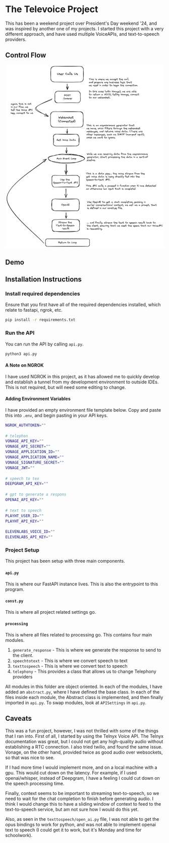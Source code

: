 # The Televoice Project

This has been a weekend project over President's Day weekend '24, and was inspired by another one of my projects.
I started this project with a very different approach, and have used multiple VoiceAPIs, and text-to-speech providers.

## Control Flow

![Voice Control Flow Image](/docs/televoice-proof.png)

## Demo

## Installation Instructions

### Install required dependencies

Ensure that you first have all of the required dependencies installed,
which relate to fastapi, ngrok, etc.

```bash
pip install -r requirements.txt
```

### Run the API

You can run the API by calling `api.py`.

```bash
python3 api.py
```

#### A Note on NGROK

I have used NGROK in this project, as it has allowed me to quickly develop
and establish a tunnel from my development environment to outside IDEs. This
is not required, but will need some editing to change.

#### Adding Environment Variables

I have provided an empty environment file template below. Copy and paste this into `.env`,
and begin pasting in your API keys.

```bash
NGROK_AUTHTOKEN=""

# telephon
VONAGE_API_KEY=""
VONAGE_API_SECRET=""
VONAGE_APPLICATION_ID=""
VONAGE_APPLICATION_NAME=""
VONAGE_SIGNATURE_SECRET=""
VONAGE_JWT=""

# speech to tex
DEEPGRAM_API_KEY=""

# gpt to generate a respons
OPENAI_API_KEY=""

# text to speech
PLAYHT_USER_ID=""
PLAYHT_API_KEY=""

ELEVENLABS_VOICE_ID=""
ELEVENLABS_API_KEY=""
```

### Project Setup

This project has been setup with three main components.

#### `api.py`

This is where our FastAPI instance lives. This is also the entrypoint to this program.

#### `const.py`

This is where all project related settings go.

#### `processing`

This is where all files related to processing go. This contains four main modules.

1. `generate_response` - This is where we generate the response to send to the client.
2. `speechtotext` - This is where we convert speech to text
3. `texttospeech` - This is where we convert text to speech
4. `telephony` - This provides a class that allows us to change Telephony providers

All modules in this folder are object oriented. In each of the modules, I have added an
`abstract.py`, where I have defined the base class. In each of the files inside each module,
the Abstract class is implemented, and then finally imported in `api.py`. To swap modules,
look at `APISettings` in `api.py`.

## Caveats

This was a fun project, however, I was not thrilled with some of the things that I ran into.
First of all, I started by using the Telnyx Voice API. The Telnyx documentation was great, but
I could not get any high-quality audio without establishing a RTC connection. I also tried twilio,
and found the same issue. Vonage, on the other hand, provided twice as good audio over websockets,
so that was nice to see.

If I had more time I would implement more, and on a local machine with a gpu. This would cut down on
the latency. For example, if I used openai/whisper, instead of Deepgram, I have a feeling I could cut
down on the speech processing time.

Finally, context seems to be important to streaming text-to-speech, so we need to wait for the chat completion
to finish before generating audio. I think I would change this to have a sliding window of context to feed to
the text-to-speech service, but am not sure how I would do this yet.

Also, as seen in the `texttospeech/open_ai.py` file, I was not able to get the opus bindings to work for python,
and was not able to implement openai text to speech (I could get it to work, but it's Monday and time for schoolwork).
